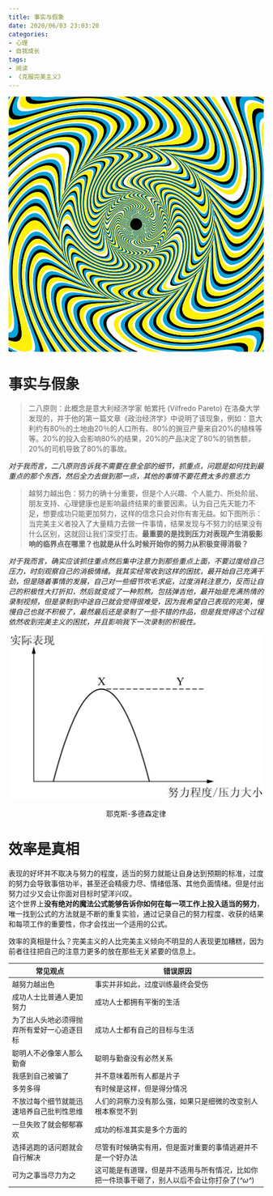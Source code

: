 ```yaml
---
title: 事实与假象
date: 2020/06/03 23:03:20
categories:
- 心理
- 自我成长
tags:
- 阅读
- 《克服完美主义》
---
```


![image](/assets/images/23.jpg)
# 事实与假象
> 二八原则：此概念是意大利经济学家 帕累托 (Vilfredo Pareto) 在洛桑大学发现的，并于他的第一篇文章《政治经济学》中说明了该现象，例如：意大利约有80％的土地由20％的人口所有、80%的豌豆产量来自20%的植株等等。20%的投入会影响80%的结果，20%的产品决定了80%的销售额，20%的司机导致了80%的事故。

*对于我而言，二八原则告诉我不需要在意全部的细节，抓重点，问题是如何找到最重点的那个东西，然后全力去做到那一点，其他的事情不要花费太多的意志力*

<!--more-->

> 越努力越出色：努力的确十分重要，但是个人兴趣、个人能力、所处阶层、朋友支持、心理健康也是影响最终结果的重要因素。认为自己先天能力不足，想要成功只能更加努力，这样的信念只会对你有害无益。如下图所示：当完美主义者投入了大量精力去做一件事情，结果发现与不努力的结果没有什么区别，这就回让我们深受打击。**最重要的是找到压力对表现产生消极影响的临界点在哪里？也就是从什么时候开始你的努力从积极变得消极？**

*对于我而言，确实应该抓住重点然后集中注意力到那些重点上面，不要过度给自己压力，时刻观察自己的消极情绪。我其实经常收到这样的困扰，最开始自己充满干劲，但是随着事情的发展，自己对一些细节吹毛求疵，过度消耗注意力，反而让自己的积极性大打折扣，然后就变成了一种煎熬。包括弹吉他，最开始是充满热情的录制视频，但是录制到中途自己就会觉得很难受，因为我希望自己表现的完美，慢慢自己也就不积极了，最然最后还是录制了一些不错的作品，但是我觉得这个过程依然收到完美主义的困扰，并且影响我下一次录制的积极性。*

![耶克斯-多德森定律](/assets/images/22.jpeg)
<center>耶克斯-多德森定律</center>


# 效率是真相

表现的好坏并不取决与努力的程度，适当的努力就能让自身达到预期的标准，过度的努力会导致事倍功半，甚至还会精疲力尽、情绪低落、其他负面情绪。但是付出努力过少又会让你面对目标时望洋兴叹。  
这个世界上**没有绝对的魔法公式能够告诉你如何在每一项工作上投入适当的努力**，唯一找到公式的方法就是不断的重复实验，通过记录自己的努力程度、收获的结果和每项工作的重要性，你才会找出一个适用的公式。

效率的真相是什么？完美主义的人比完美主义倾向不明显的人表现更加糟糕，因为前者往往把自己的注意力更多的放在那些无关紧要的信息上。

|常见观点|错误原因|
|------|------|
|越努力越出色|事实并非如此，过度训练最终会受伤|
|成功人士比普通人更加努力|成功人士都拥有平衡的生活|
|为了出人头地必须得抛弃所有爱好一心追逐目标|成功人士都有自己的目标与生活|
|聪明人不必像笨人那么勤奋|聪明与勤奋没有必然关系|
|我感到自己被骗了|并不意味着所有人都是片子|
|多劳多得|有时候是这样，但是得分情况|
|不放过每个细节就能迅速培养自己批判性思维|人们的洞察力没有那么强，如果只是细微的改变别人根本察觉不到|
|一旦失败了就会郁郁寡欢|成功的标准其实是多个方面的|
|选择逃跑的话问题就会自行解决|尽管有时候确实有用，但是面对重要的事情逃避并不是一个好办法|
|可为之事当尽力为之|这可能是有道理，但是并不适用与所有情况，比如你把一件琐事干砸了，别人以后不会让你打杂了(*^ω^*)|
